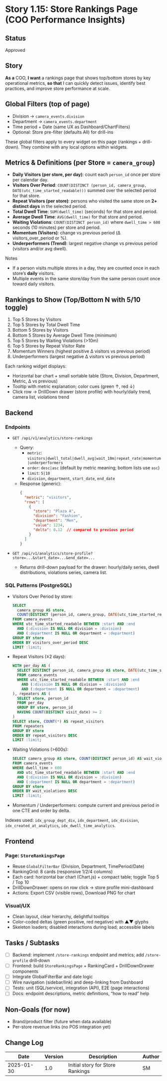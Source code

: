 # Story 1.15: Store Rankings Page (COO Performance Insights)

## Status
Approved

## Story
**As a** COO,
**I want** a rankings page that shows top/bottom stores by key operational metrics,
**so that** I can quickly detect issues, identify best practices, and improve store performance at scale.

## Global Filters (top of page)
- Division → `camera_events.division`
- Department → `camera_events.department`
- Time period + Date (same UX as Dashboard/ChartFilters)
- Optional: Store pre-filter (defaults All) for drill-ins

These global filters apply to every widget on this page (rankings + drill-down). They combine with any local options within widgets.

## Metrics & Definitions (per Store = `camera_group`)
- **Daily Visitors (per store, per day)**: count each `person_id` once per store per calendar day.
- **Visitors Over Period**: `COUNT(DISTINCT (person_id, camera_group, DATE(utc_time_started_readable)))` summed over the selected period for that store.
- **Repeat Visitors (per store)**: persons who visited the same store on **2+ distinct days** in the selected period.
- **Total Dwell Time**: `SUM(dwell_time)` (seconds) for that store and period.
- **Average Dwell Time**: `AVG(dwell_time)` for that store and period.
- **Waiting Violations**: `COUNT(DISTINCT person_id)` where `dwell_time > 600` seconds (10 minutes) per store and period.
- **Momentum (Visitors)**: change vs previous period (Δ visitors_over_period or %).
- **Underperformers (Trend)**: largest negative change vs previous period (visitors and/or avg dwell).

Notes
- If a person visits multiple stores in a day, they are counted once in each store’s **daily** visitors.
- Multiple events in the same store/day from the same person count once toward daily visitors.

## Rankings to Show (Top/Bottom N with 5/10 toggle)
1. Top 5 Stores by Visitors
2. Top 5 Stores by Total Dwell Time
3. Bottom 5 Stores by Visitors
4. Bottom 5 Stores by Average Dwell Time (minimum)
5. Top 5 Stores by Waiting Violations (>10m)
6. Top 5 Stores by Repeat Visitor Rate
7. Momentum Winners (highest positive Δ visitors vs previous period)
8. Underperformers (largest negative Δ visitors vs previous period)

Each ranking widget displays:
- Horizontal bar chart + small sortable table (Store, Division, Department, Metric, Δ vs previous)
- Tooltip with metric explanation; color cues (green ↑, red ↓)
- Click row → DrillDown drawer (store profile) with hourly/daily trend, camera list, violations trend

## Backend
### Endpoints
- `GET /api/v1/analytics/store-rankings`
  - Query:
    - `metric`: `visitors|dwell_total|dwell_avg|wait_10m|repeat_rate|momentum|underperformers`
    - `order`: `desc|asc` (default by metric meaning; bottom lists use `asc`)
    - `limit`: `5|10`
    - `division`, `department`, `start_date`, `end_date`
  - Response (generic):
    ```json
    {
      "metric": "visitors",
      "rows": [
        {
          "store": "Plaza A",
          "division": "Fashion",
          "department": "Men",
          "value": 1234,
          "delta": 0.12  // compared to previous period
        }
      ]
    }
    ```

- `GET /api/v1/analytics/store-profile?store=...&start_date=...&end_date=...`
  - Returns drill-down payload for the drawer: hourly/daily series, dwell distributions, violations series, camera list.

### SQL Patterns (PostgreSQL)
- Visitors Over Period by store:
  ```sql
  SELECT
    camera_group AS store,
    COUNT(DISTINCT (person_id, camera_group, DATE(utc_time_started_readable))) AS visitors_over_period
  FROM camera_events
  WHERE utc_time_started_readable BETWEEN :start AND :end
    AND (:division IS NULL OR division = :division)
    AND (:department IS NULL OR department = :department)
  GROUP BY store
  ORDER BY visitors_over_period DESC
  LIMIT :limit;
  ```

- Repeat Visitors (≥2 days):
  ```sql
  WITH per_day AS (
    SELECT DISTINCT person_id, camera_group AS store, DATE(utc_time_started_readable) AS visit_date
    FROM camera_events
    WHERE utc_time_started_readable BETWEEN :start AND :end
      AND (:division IS NULL OR division = :division)
      AND (:department IS NULL OR department = :department)
  ), repeaters AS (
    SELECT store, person_id
    FROM per_day
    GROUP BY store, person_id
    HAVING COUNT(DISTINCT visit_date) >= 2
  )
  SELECT store, COUNT(*) AS repeat_visitors
  FROM repeaters
  GROUP BY store
  ORDER BY repeat_visitors DESC
  LIMIT :limit;
  ```

- Waiting Violations (>600s):
  ```sql
  SELECT camera_group AS store, COUNT(DISTINCT person_id) AS wait_violations
  FROM camera_events
  WHERE dwell_time > 600
    AND utc_time_started_readable BETWEEN :start AND :end
    AND (:division IS NULL OR division = :division)
    AND (:department IS NULL OR department = :department)
  GROUP BY store
  ORDER BY wait_violations DESC
  LIMIT :limit;
  ```

- Momentum / Underperformers: compute current and previous period in one CTE and order by delta.

Indexes used: `idx_group_dept_div`, `idx_department`, `idx_division`, `idx_created_at_analytics`, `idx_dwell_time_analytics`.

## Frontend
### Page: `StoreRankingsPage`
- Reuse `GlobalFilterBar` (Division, Department, TimePeriod/Date)
- RankingGrid: 8 cards (responsive 1/2/4 columns)
- Each card: horizontal bar chart (Chart.js) + compact table; toggle Top 5 / Top 10
- DrillDownDrawer: opens on row click → store profile mini-dashboard
- Actions: Export CSV (visible rows), Download PNG for chart

### Visual/UX
- Clean layout, clear hierarchy, delightful tooltips
- Color-coded deltas (green positive, red negative) with ▲▼ glyphs
- Skeleton loaders; disabled interactions during load; accessible labels

## Tasks / Subtasks
- [ ] Backend: implement `/store-rankings` endpoint and metrics; add `/store-profile` drill‑down
- [ ] Frontend: build `StoreRankingsPage` + RankingCard + DrillDownDrawer components
- [ ] Integrate GlobalFilterBar and date logic
- [ ] Wire navigation (sidebar/link) and deep-linking from Dashboard
- [ ] Tests: unit (SQL/service), integration (API), E2E (page interactions)
- [ ] Docs: endpoint descriptions, metric definitions, “how to read” help

## Non‑Goals (for now)
- Brand/product filter (future when data available)
- Per-store revenue links (no POS integration yet)

## Change Log
| Date       | Version | Description                         | Author |
|------------|---------|-------------------------------------|--------|
| 2025-01-30 | 1.0     | Initial story for Store Rankings    | SM     |
